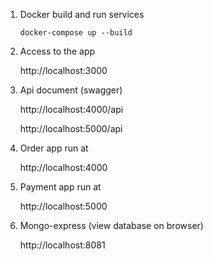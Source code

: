 1. Docker build and run services

   `docker-compose up --build`

2. Access to the app

   http://localhost:3000

3. Api document (swagger)

   http://localhost:4000/api

   http://localhost:5000/api

4. Order app run at

   http://localhost:4000

5. Payment app run at

   http://localhost:5000

6. Mongo-express (view database on browser)

   http://localhost:8081
